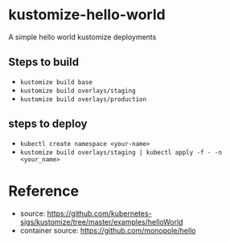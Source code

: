 # kustomize-hello-world

A simple hello world kustomize deployments

## Steps to build

- ` kustomize build base `
- ` kustomize build overlays/staging `
- ` kustomize build overlays/production `

## steps to deploy

- ` kubectl create namespace <your-name> `
- ` kustomize build overlays/staging | kubectl apply -f - -n <your_name> `

# Reference
- source: https://github.com/kubernetes-sigs/kustomize/tree/master/examples/helloWorld
- container source: https://github.com/monopole/hello
